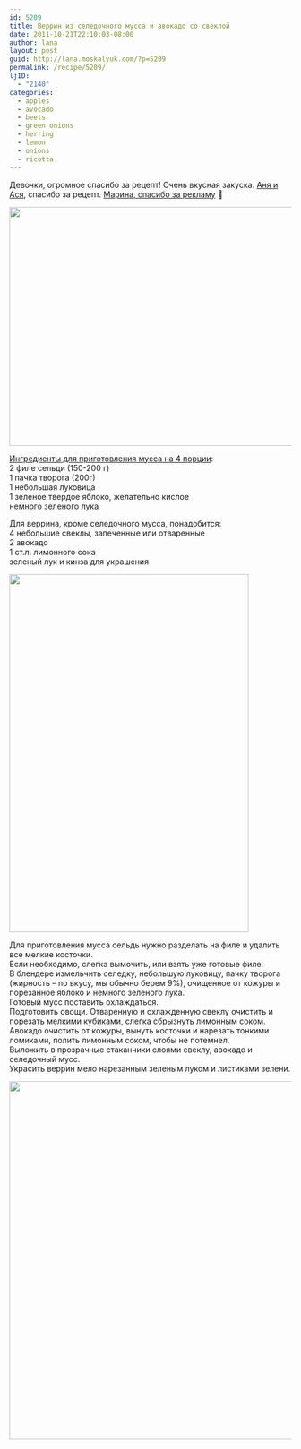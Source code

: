 ```yaml
---
id: 5209
title: Веррин из селедочного мусса и авокадо со свеклой
date: 2011-10-21T22:10:03-08:00
author: lana
layout: post
guid: http://lana.moskalyuk.com/?p=5209
permalink: /recipe/5209/
ljID:
  - "2140"
categories:
  - apples
  - avocado
  - beets
  - green onions
  - herring
  - lemon
  - onions
  - ricotta
---
```

Девочки, огромное спасибо за рецепт! Очень вкусная закуска. [Аня и Ася](http://zveruska.livejournal.com/37019.html), спасибо за рецепт. [Марина, спасибо за рекламу](http://appeti.livejournal.com/48326.html) 🙂

<img loading="lazy" class="alignnone" title="herring avocado and beets" src="http://farm7.static.flickr.com/6048/6268459398_ff138d6d46_z.jpg" alt="" width="640" height="427" /> 

[Ингредиенты для приготовления мусса на 4 порции](http://zveruska.livejournal.com/37019.html):  
2 филе сельди (150-200 г)  
1 пачка творога (200г)  
1 небольшая луковица  
1 зеленое твердое яблоко, желательно кислое  
немного зеленого лука

Для веррина, кроме селедочного мусса, понадобится:  
4 небольшие свеклы, запеченные или отваренные  
2 авокадо  
1 ст.л. лимонного сока  
зеленый лук и кинза для украшения

<img loading="lazy" class="alignnone" title="herring avocado beets" src="http://farm7.static.flickr.com/6058/6268458930_88d0c6338c_z.jpg" alt="" width="427" height="640" /> 

Для приготовления мусса сельдь нужно разделать на филе и удалить все мелкие косточки.  
Если необходимо, слегка вымочить, или взять уже готовые филе.  
В блендере измельчить селедку, небольшую луковицу, пачку творога (жирность &#8211; по вкусу, мы обычно берем 9%), очищенное от кожуры и порезанное яблоко и немного зеленого лука.  
Готовый мусс поставить охлаждаться.  
Подготовить овощи. Отваренную и охлажденную свеклу очистить и порезать мелкими кубиками, слегка сбрызнуть лимонным соком.  
Авокадо очистить от кожуры, вынуть косточки и нарезать тонкими ломиками, полить лимонным соком, чтобы не потемнел.  
Выложить в прозрачные стаканчики слоями свеклу, авокадо и селедочный мусс.  
Украсить веррин мело нарезанным зеленым луком и листиками зелени.

<img loading="lazy" class="alignnone" title="herring avocado beets" src="http://farm7.static.flickr.com/6174/6267933961_54801c0d58_z.jpg" alt="" width="598" height="640" />